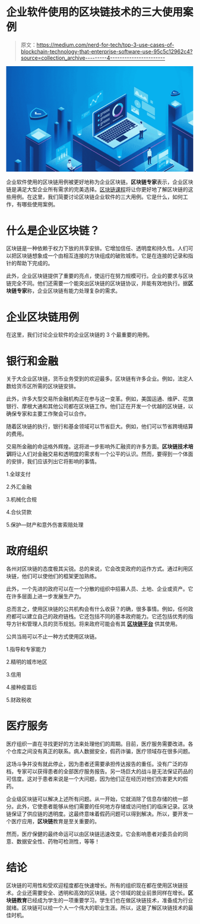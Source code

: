 # 企业软件使用的区块链技术的三大使用案例

> 原文：<https://medium.com/nerd-for-tech/top-3-use-cases-of-blockchain-technology-that-enterprise-software-use-95c5c12962c4?source=collection_archive---------4----------------------->

![](img/3bf958e73ee9596a6e1d2bf2167a859d.png)

企业软件使用的区块链用例被更好地称为企业区块链。**区块链专家**表示，企业区块链是满足大型企业所有需求的完美选择。[区块链课程](https://www.blockchain-council.org/blockchain-certification/)将让你更好地了解区块链的这些用例。在这里，我们简要讨论区块链企业软件的三大用例。它是什么，如何工作，有哪些使用案例。

# 什么是企业区块链？

区块链是一种依赖于权力下放的共享安排。它增加信任、透明度和持久性。人们可以把区块链想象成一个由相互连接的方块组成的破败城市。它是在连接的记录和指针的帮助下完成的。

此外，企业区块链提供了重要的亮点，使运行在努力规模可行。企业的要求与区块链完全不同。他们还需要一个能突出区块链的区块链协议，并能有效地执行。据**区块链专家**称，企业区块链有能力处理复杂的需求。

# 企业区块链用例

在这里，我们讨论企业软件的企业区块链的 3 个最重要的用例。

# 银行和金融

关于大企业区块链，货币业务受到的欢迎最多。区块链有许多企业。例如，法定人数给货币区所需的区块链安排。

此外，许多大型交易所金融机构正在参与这一变革。例如，美国运通、维萨、花旗银行、摩根大通和其他公司都在区块链工作。他们正在开发一个优越的区块链，以确保专家和主要工作聚会可以合作。

随着区块链的执行，银行和基金领域可以节省巨大。例如，他们可以节省跨境结算的费用。

交易所金融的命运格外辉煌。这将进一步影响外汇融资的许多方面。**区块链技术培训**将让人们对金融交易和透明度的需求有一个公平的认识。然而，要得到一个体面的安排，我们应该列出它将影响的事情。

1.全球支付

2.外汇金融

3.机械化合规

4.合伙贷款

5.保护—财产和意外伤害索赔处理

# 政府组织

各州对区块链的态度极其尖锐。总的来说，它会改变政府的运作方式。通过利用区块链，他们可以使他们的框架更加熟练。

此外，一个先进的政府可以在一个分散的组织中招募人员、土地、企业或资产。它在许多层面上进一步发展生产力。

总而言之，使用区块链的公共机构会有什么收获？的确，很多事情。例如，任何政府都可以建立自己的政府链栈。它还包括不同的基本政府能力。它还包括优秀的指导方针和管理人员的货币规划。将来政府可能会有其 [**区块链平台**](https://www.blockchain-council.org/blockchain/top-10-blockchain-platforms-you-need-to-know-about/) 供其使用。

公共当局可以不止一种方式使用区块链。

1.指导和专家能力

2.精明的城市地区

3.信用

4.接种疫苗后

5.财政税收

# 医疗服务

医疗组织一直在寻找更好的方法来处理他们的周期。目前，医疗服务需要改进。各个仓库之间没有真正的联系。病人数据安全，假药诈骗，医疗领域存在很多问题。

这场斗争并没有就此停止，因为患者还需要承担传达报告的重任。没有广泛的存档，专家可以获得患者的全部医疗服务报告。另一场巨大的战斗是无法保证药品的可信度。这对于患者来说是一个大问题，因为他们正在经历对他们伤害更大的假药。

企业级区块链可以解决上述所有问题。从一开始，它就消除了信息存储的统一部分。此外，它使患者能够从他们需要的任何地方存储或访问他们的临床记录。区块链保证了供应链的透明度。这最终意味着假药问题可以得到解决。所以，要开发一个医疗应用，**区块链**教育是至关重要的。

然而，医疗保健的最终命运可以由区块链迅速改变。它会影响患者对委员会的同意、数据安全性、药物可检测性，等等！

# 结论

区块链的可用性和受欢迎程度都在快速增长。所有的组织现在都在使用区块链技术。企业还需要安全、透明和高效的区块链。这个领域的就业前景同样在增长。**区块链教育**已经成为学生的一项重要学习。学生们也在做区块链技术，准备成为行业就绪。区块链可以给一个人一个伟大的职业生涯。所以，这是了解区块链技术的最佳时机。